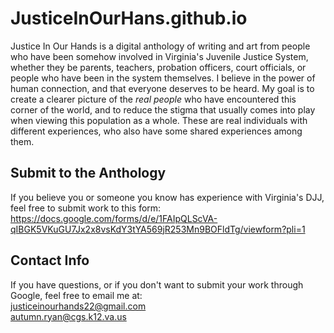 # JusticeInOurHans.github.io
Justice In Our Hands is a digital anthology of writing and art from people who have been somehow involved in Virginia's Juvenile Justice System, whether they be parents, teachers, probation officers, court officials, or people who have been in the system themselves. I believe in the power of human connection, and that everyone deserves to be heard. My goal is to create a clearer picture of the _real people_ who have encountered this corner of the world, and to reduce the stigma that usually comes into play when viewing this population as a whole. These are real individuals with different experiences, who also have some shared experiences among them. 

## Submit to the Anthology
If you believe you or someone you know has experience with Virginia's DJJ, feel free to submit work to this form: 
https://docs.google.com/forms/d/e/1FAIpQLScVA-qIBGK5VKuGU7Jx2x8vsKdY3tYA569jR253Mn9BOFldTg/viewform?pli=1

## Contact Info
If you have questions, or if you don't want to submit your work through Google, feel free to email me at: 
<br>justiceinourhands22@gmail.com
<br>
autumn.ryan@cgs.k12.va.us
